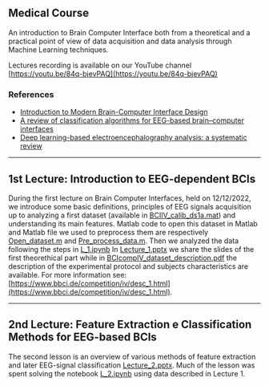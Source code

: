 ## Medical Course
An introduction to Brain Computer Interface both from a theoretical and a practical point of view of data acquisition and data analysis through Machine Learning techniques.

Lectures recording is available on our YouTube channel [https://youtu.be/84q-bjevPAQ](https://youtu.be/84q-bjevPAQ)

### References 
* [Introduction to Modern Brain-Computer Interface Design](https://youtube.com/playlist?list=PLbbCsk7MUIGcO_IZMbyymWU2UezVHNaMq)
* [A review of classification algorithms for EEG-based brain–computer interfaces](https://iopscience.iop.org/article/10.1088/1741-2552/aab2f2)
* [Deep learning-based electroencephalography analysis: a systematic review](https://iopscience.iop.org/article/10.1088/1741-2552/ab260c)


-----
## 1st Lecture: Introduction to EEG-dependent BCIs

During the first lecture on Brain Computer Interfaces, held on 12/12/2022, we introduce some basic definitions, principles of EEG signals acquisition up to analyzing a first dataset (available in [BCIIV_calib_ds1a.mat](https://github.com/MachineLearningJournalClub/Didattica-MedicAI/blob/main/Lecture%201/BCICIV_calib_ds1a.mat)) and understanding its main features.
Matlab code to open this dataset in Matlab and Matlab file we used to preprocess them are respectively [Open_dataset.m](https://github.com/MachineLearningJournalClub/Didattica-MedicAI/blob/main/Lecture%201/open_dataset.m) and [Pre_process_data.m](https://github.com/MachineLearningJournalClub/Didattica-MedicAI/blob/main/Lecture%201/pre_process_data.m). Then we analyzed the data following the steps in [L_1.ipynb](https://github.com/MachineLearningJournalClub/Didattica-MedicAI/blob/main/Lecture%201/L_1.ipynb)
In [Lecture_1.pptx](https://github.com/MachineLearningJournalClub/Didattica-MedicAI/blob/main/Lecture%201/Lecture_1%20.pptx) we share the slides of the first theorethical part while in [BCIcompIV_dataset_description.pdf](https://github.com/MachineLearningJournalClub/Didattica-MedicAI/blob/main/Lecture%201/BCIcompIV_dataset_description.pdf) the description of the experimental protocol and subjects characteristics are available. For more information see: [https://www.bbci.de/competition/iv/desc_1.html](https://www.bbci.de/competition/iv/desc_1.html).




-----
## 2nd Lecture: Feature Extraction e Classification Methods for EEG-based BCIs

The second lesson is an overview of various methods of feature extraction and later EEG-signal classification [Lecture_2.pptx]().
Much of the lesson was spent solving the notebook [L_2.ipynb](https://github.com/MachineLearningJournalClub/Didattica-MedicAI/blob/main/Lecture%202/L_2.ipynb) using data described in Lecture 1.
